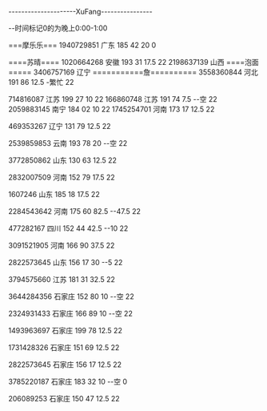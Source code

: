 ---------------------XuFang----------------

--时间标记0的为晚上0:00-1:00

===摩乐乐===
1940729851 广东 185 42 20
0

====苏晴====
1020664268 安徽 193 31 17.5
22
2198637139 山西
====泡面=====
3406757169 辽宁
===========詹==========
3558360844 河北 191 86 12.5 -繁忙
22

714816087 江苏 199 27 10
22
166860748 江苏 191 74 7.5  --空
22
2059883145 南宁 184 02 10
22
1745254701 河南 173 17 12.5
22

469353267 辽宁 131 79 12.5 
22

2539859853 云南 193 78 20 --空
22

3772850862 山东 130 63 12.5
22

2832007509 河南 152 79 17.5
22

1607246 山东 185 18 17.5
22

2284543642 河南 175 60 82.5  --47.5
22

477282167 四川 152 44 42.5  --10
22

3091521905 河南 166 90 37.5
22

2822573645 山东 156 17 30  --5
22

3794575660 江苏 181 31 32.5
22

3644284356 石家庄 152 80 10  --空
22

2324931433 石家庄 166 89 10  --空
22

1493963697 石家庄 199 78 12.5
22

1731428326 石家庄 151 69 12.5
22

2822573645 石家庄 156 17 12.5
22

3785220187 石家庄 183 32 10  --空
0

206089253 石家庄 150 47 12.5
22
